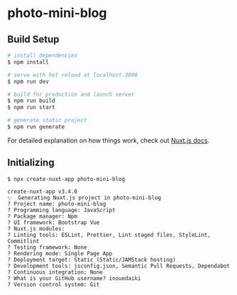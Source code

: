 # photo-mini-blog

## Build Setup

```bash
# install dependencies
$ npm install

# serve with hot reload at localhost:3000
$ npm run dev

# build for production and launch server
$ npm run build
$ npm run start

# generate static project
$ npm run generate
```

For detailed explanation on how things work, check out [Nuxt.js docs](https://nuxtjs.org).

## Initializing

```
$ npx create-nuxt-app photo-mini-blog

create-nuxt-app v3.4.0
✨  Generating Nuxt.js project in photo-mini-blog
? Project name: photo-mini-blog
? Programming language: JavaScript
? Package manager: Npm
? UI framework: Bootstrap Vue
? Nuxt.js modules: 
? Linting tools: ESLint, Prettier, Lint staged files, StyleLint, Commitlint
? Testing framework: None
? Rendering mode: Single Page App
? Deployment target: Static (Static/JAMStack hosting)
? Development tools: jsconfig.json, Semantic Pull Requests, Dependabot
? Continuous integration: None
? What is your GitHub username? inouedaiki
? Version control system: Git
```
